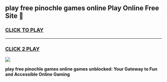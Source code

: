 
## play free pinochle games online Play Online Free Site 👋
<h3>
<a href="https://download.freeplayer.one?title=play_free_pinochle_games_online&ref=21F">CLICK TO PLAY</a></h3>
<hr>

<h3>
<a href="https://download.freeplayer.one?title=play_free_pinochle_games_online&ref=21F">CLICK 2 PLAY</a>
  
</h3>

<a href="https://download.freeplayer.one?title=play_free_pinochle_games_online&ref=21F"><img src="https://cdnb.artstation.com/p/assets/images/images/032/539/853/original/anto-thomas-button-gif.gif"></a>


**play free pinochle games online games unblocked: Your Gateway to Fun and Accessible Online Gaming**
